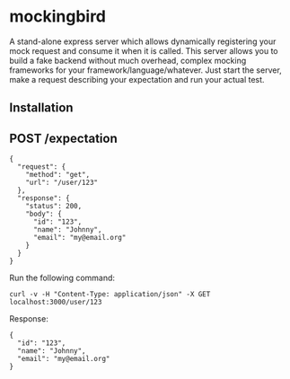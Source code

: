 # mockingbird

A stand-alone express server which allows dynamically registering your mock request and consume it when it is called. This server allows you to build a fake backend without much overhead, complex mocking frameworks for your framework/language/whatever. Just start the server, make a request describing your expectation and run your actual test.

## Installation



## POST /expectation

```
{
  "request": {
    "method": "get",
    "url": "/user/123"
  },
  "response": {
    "status": 200,
    "body": {
      "id": "123",
      "name": "Johnny",
      "email": "my@email.org"
    }
  }
}
```

Run the following command:
```
curl -v -H "Content-Type: application/json" -X GET localhost:3000/user/123
```

Response:
```
{
  "id": "123",
  "name": "Johnny",
  "email": "my@email.org"
}
```
